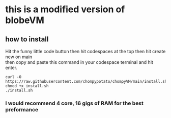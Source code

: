 # this is a modified version of blobeVM
## how to install
Hit the funny little code button
then hit codespaces at the top
then hit create new on main <br>
then copy and paste this command in your codespace terminal and hit enter.
```
curl -O https://raw.githubusercontent.com/chompypotato/chompyVM/main/install.sh
chmod +x install.sh
./install.sh
```

### I would recommend 4 core, 16 gigs of RAM for the best preformance 
